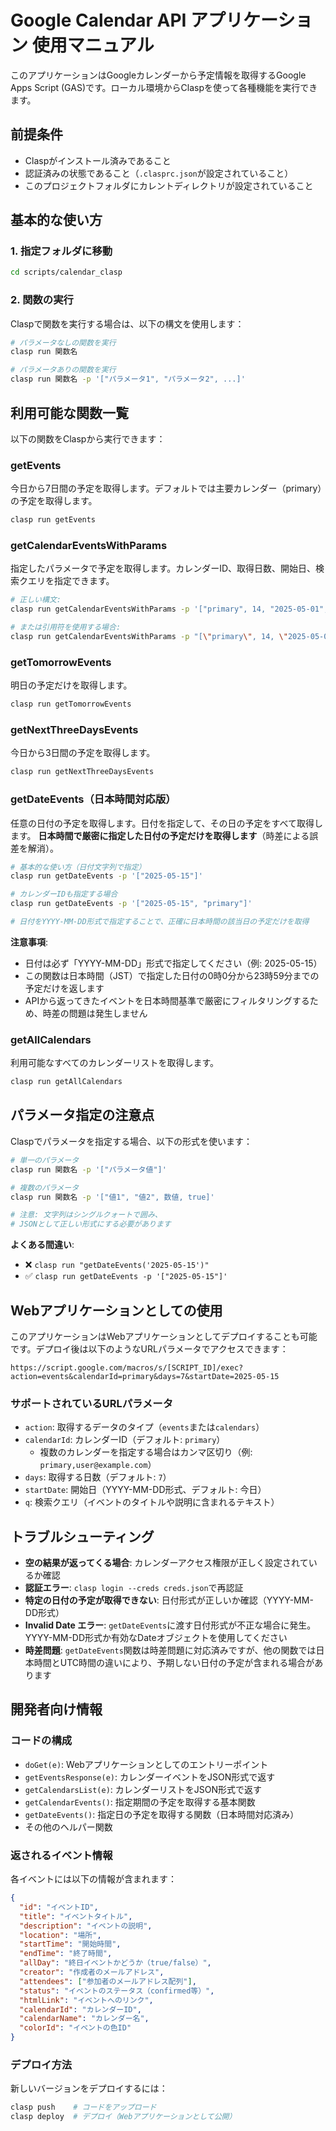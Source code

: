 # Google Calendar API アプリケーション 使用マニュアル

このアプリケーションはGoogleカレンダーから予定情報を取得するGoogle Apps Script (GAS)です。ローカル環境からClaspを使って各種機能を実行できます。

## 前提条件

- Claspがインストール済みであること
- 認証済みの状態であること（`.clasprc.json`が設定されていること）
- このプロジェクトフォルダにカレントディレクトリが設定されていること

## 基本的な使い方

### 1. 指定フォルダに移動

```bash
cd scripts/calendar_clasp
```

### 2. 関数の実行

Claspで関数を実行する場合は、以下の構文を使用します：

```bash
# パラメータなしの関数を実行
clasp run 関数名

# パラメータありの関数を実行
clasp run 関数名 -p '["パラメータ1", "パラメータ2", ...]'
```

## 利用可能な関数一覧

以下の関数をClaspから実行できます：

### getEvents

今日から7日間の予定を取得します。デフォルトでは主要カレンダー（primary）の予定を取得します。

```bash
clasp run getEvents
```

### getCalendarEventsWithParams

指定したパラメータで予定を取得します。カレンダーID、取得日数、開始日、検索クエリを指定できます。

```bash
# 正しい構文:
clasp run getCalendarEventsWithParams -p '["primary", 14, "2025-05-01", "会議"]'

# または引用符を使用する場合:
clasp run getCalendarEventsWithParams -p "[\"primary\", 14, \"2025-05-01\", \"会議\"]"
```

### getTomorrowEvents

明日の予定だけを取得します。

```bash
clasp run getTomorrowEvents
```

### getNextThreeDaysEvents

今日から3日間の予定を取得します。

```bash
clasp run getNextThreeDaysEvents
```

### getDateEvents（日本時間対応版）

任意の日付の予定を取得します。日付を指定して、その日の予定をすべて取得します。
**日本時間で厳密に指定した日付の予定だけを取得します**（時差による誤差を解消）。

```bash
# 基本的な使い方（日付文字列で指定）
clasp run getDateEvents -p '["2025-05-15"]'

# カレンダーIDも指定する場合
clasp run getDateEvents -p '["2025-05-15", "primary"]'

# 日付をYYYY-MM-DD形式で指定することで、正確に日本時間の該当日の予定だけを取得
```

**注意事項**:
- 日付は必ず「YYYY-MM-DD」形式で指定してください（例: 2025-05-15）
- この関数は日本時間（JST）で指定した日付の0時0分から23時59分までの予定だけを返します
- APIから返ってきたイベントを日本時間基準で厳密にフィルタリングするため、時差の問題は発生しません

### getAllCalendars

利用可能なすべてのカレンダーリストを取得します。

```bash
clasp run getAllCalendars
```

## パラメータ指定の注意点

Claspでパラメータを指定する場合、以下の形式を使います：

```bash
# 単一のパラメータ
clasp run 関数名 -p '["パラメータ値"]' 

# 複数のパラメータ
clasp run 関数名 -p '["値1", "値2", 数値, true]'

# 注意: 文字列はシングルクォートで囲み、
# JSONとして正しい形式にする必要があります
```

**よくある間違い**:
- ❌ `clasp run "getDateEvents('2025-05-15')"` 
- ✅ `clasp run getDateEvents -p '["2025-05-15"]'`

## Webアプリケーションとしての使用

このアプリケーションはWebアプリケーションとしてデプロイすることも可能です。デプロイ後は以下のようなURLパラメータでアクセスできます：

```
https://script.google.com/macros/s/[SCRIPT_ID]/exec?action=events&calendarId=primary&days=7&startDate=2025-05-15
```

### サポートされているURLパラメータ

- `action`: 取得するデータのタイプ（`events`または`calendars`）
- `calendarId`: カレンダーID（デフォルト: `primary`）
  - 複数のカレンダーを指定する場合はカンマ区切り（例: `primary,user@example.com`）
- `days`: 取得する日数（デフォルト: `7`）
- `startDate`: 開始日（YYYY-MM-DD形式、デフォルト: 今日）
- `q`: 検索クエリ（イベントのタイトルや説明に含まれるテキスト）

## トラブルシューティング

- **空の結果が返ってくる場合**: カレンダーアクセス権限が正しく設定されているか確認
- **認証エラー**: `clasp login --creds creds.json`で再認証
- **特定の日付の予定が取得できない**: 日付形式が正しいか確認（YYYY-MM-DD形式）
- **Invalid Date エラー**: `getDateEvents`に渡す日付形式が不正な場合に発生。YYYY-MM-DD形式か有効なDateオブジェクトを使用してください
- **時差問題**: `getDateEvents`関数は時差問題に対応済みですが、他の関数では日本時間とUTC時間の違いにより、予期しない日付の予定が含まれる場合があります

## 開発者向け情報

### コードの構成

- `doGet(e)`: Webアプリケーションとしてのエントリーポイント
- `getEventsResponse(e)`: カレンダーイベントをJSON形式で返す
- `getCalendarsList(e)`: カレンダーリストをJSON形式で返す
- `getCalendarEvents()`: 指定期間の予定を取得する基本関数
- `getDateEvents()`: 指定日の予定を取得する関数（日本時間対応済み）
- その他のヘルパー関数

### 返されるイベント情報

各イベントには以下の情報が含まれます：

```json
{
  "id": "イベントID",
  "title": "イベントタイトル",
  "description": "イベントの説明",
  "location": "場所",
  "startTime": "開始時間",
  "endTime": "終了時間",
  "allDay": "終日イベントかどうか（true/false）",
  "creator": "作成者のメールアドレス",
  "attendees": ["参加者のメールアドレス配列"],
  "status": "イベントのステータス（confirmed等）",
  "htmlLink": "イベントへのリンク",
  "calendarId": "カレンダーID",
  "calendarName": "カレンダー名",
  "colorId": "イベントの色ID"
}
```

### デプロイ方法

新しいバージョンをデプロイするには：

```bash
clasp push    # コードをアップロード
clasp deploy  # デプロイ（Webアプリケーションとして公開）
``` 